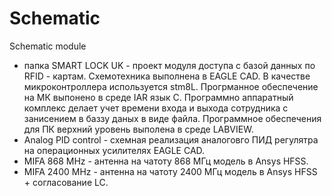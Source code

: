 # Schematic
Schematic module
- папка SMART LOCK UK - проект модуля доступа с базой данных по RFID - картам. Схемотехника выполнена в EAGLE CAD. В качестве микроконтроллера используется stm8L. Прогрманное обеспечение на МК выпонено в среде IAR язык С. Программно аппаратный комплекс делает учет времени входа и выхода сотрудника с занисением в баззу даных в виде файла. Программное обеспечения для ПК верхний уровень выполена в среде LABVIEW.
- Analog PID control - схемная реализация аналоговго ПИД регулятра на операционных усилителях EAGLE CAD.
- MIFA 868 MHz - антенна на чатоту 868 МГц модель в Ansys HFSS. 
- MIFA 2400 MHz - антенна на чатоту 2400 МГц модель в Ansys HFSS + согласование LC. 
